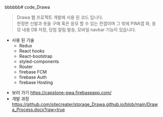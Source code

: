 bbbbbb# code_Drawa

> Drawa 웹 프로젝트 개발에 사용 된 코드 입니다.
> <br>한정판 신발과 옷을 구매 혹은 응모 할 수 있는 컨셉이며 그 밖에 PWA앱 화, 응모 내용 DB 저장, 당첨 알림 발송, 모바일 navbar 기능이 있습니다.<br>

* 사용 된 기술
  * Redux
  * React hooks
  * React-bootstrap
  * styled-components
  * Router
  * firebase FCM
  * firebase Auth
  * firebase Hosting

- 보러 가기
  https://capstone-pwa.firebaseapp.com/
- 개발 과정
  https://github.com/sitecreater/storage_Drawa.github.io/blob/main/Drawa_Process.docx?raw=true

